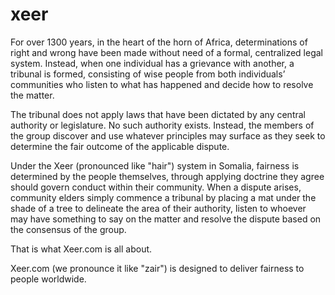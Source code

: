 xeer
====

For over 1300 years, in the heart of the horn of Africa, determinations of right and wrong have been made without need of a formal, centralized legal system.  Instead, when one individual has a grievance with another, a tribunal is formed, consisting of wise people from both individuals’ communities who listen to what has happened and decide how to resolve the matter.
 
The tribunal does not apply laws that have been dictated by any central authority or legislature.  No such authority exists.  Instead, the members of the group discover and use whatever principles may surface as they seek to determine the fair outcome of the applicable dispute.
 
Under the Xeer (pronounced like "hair") system in Somalia, fairness is determined by the people themselves, through applying doctrine they agree should govern conduct within their community.  When a dispute arises, community elders simply commence a tribunal by placing a mat under the shade of a tree to delineate the area of their authority, listen to whoever may have something to say on the matter and resolve the dispute based on the consensus of the group.
 
That is what Xeer.com is all about.
 
Xeer.com (we pronounce it like "zair") is designed to deliver fairness to people worldwide.
